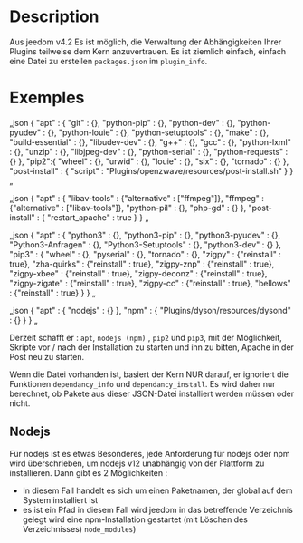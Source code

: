 # Description

Aus jeedom v4.2 Es ist möglich, die Verwaltung der Abhängigkeiten Ihrer Plugins teilweise dem Kern anzuvertrauen. Es ist ziemlich einfach, einfach eine Datei zu erstellen ``packages.json`` im ``plugin_info``.

# Exemples

„json
{
  "apt" : {
    "git" : {},
    "python-pip" : {},
    "python-dev" : {},
    "python-pyudev" : {},
    "python-louie" : {},
    "python-setuptools" : {},
    "make" : {},
    "build-essential" : {},
    "libudev-dev" : {},
    "g++" : {},
    "gcc" : {},
    "python-lxml" : {},
    "unzip" : {},
    "libjpeg-dev" : {},
    "python-serial" : {},
    "python-requests" : {}
  },
  "pip2":{
    "wheel" : {},
    "urwid" : {},
    "louie" : {},
    "six" : {},
    "tornado" : {}
  },
  "post-install" : {
    "script" : "Plugins/openzwave/resources/post-install.sh"
  }
}
„

„json
{
  "apt" : {
    "libav-tools" : {"alternative" : ["ffmpeg"]},
    "ffmpeg" : {"alternative" : ["libav-tools"]},
    "python-pil" : {},
    "php-gd" : {}
  },
  "post-install" : {
    "restart_apache" : true
  }
}
„

„json
{
  "apt" : {
    "python3" : {},
    "python3-pip" : {},
    "python3-pyudev" : {},
    "Python3-Anfragen" : {},
    "Python3-Setuptools" : {},
    "python3-dev" : {}
  },
  "pip3" : {
    "wheel" : {},
    "pyserial" : {},
    "tornado" : {},
    "zigpy" : {"reinstall" : true},
    "zha-quirks" : {"reinstall" : true},
    "zigpy-znp" : {"reinstall" : true},
    "zigpy-xbee" : {"reinstall" : true},
    "zigpy-deconz" : {"reinstall" : true},
    "zigpy-zigate" : {"reinstall" : true},
    "zigpy-cc" : {"reinstall" : true},
    "bellows" : {"reinstall" : true}
  }
}
„

„json
{
  "apt" : {
    "nodejs" : {}
  },
  "npm" : {
    "Plugins/dyson/resources/dysond"  : {}
  }
}
„

Derzeit schafft er : ``apt``, ``nodejs (npm)`` , ``pip2`` und ``pip3``, mit der Möglichkeit, Skripte vor / nach der Installation zu starten und ihn zu bitten, Apache in der Post neu zu starten.

Wenn die Datei vorhanden ist, basiert der Kern NUR darauf, er ignoriert die Funktionen `dependancy_info` und `dependancy_install`. Es wird daher nur berechnet, ob Pakete aus dieser JSON-Datei installiert werden müssen oder nicht.

## Nodejs

Für nodejs ist es etwas Besonderes, jede Anforderung für nodejs oder npm wird überschrieben, um nodejs v12 unabhängig von der Plattform zu installieren. Dann gibt es 2 Möglichkeiten :

- In diesem Fall handelt es sich um einen Paketnamen, der global auf dem System installiert ist
- es ist ein Pfad in diesem Fall wird jeedom in das betreffende Verzeichnis gelegt wird eine npm-Installation gestartet (mit Löschen des Verzeichnisses) ``node_modules``)
